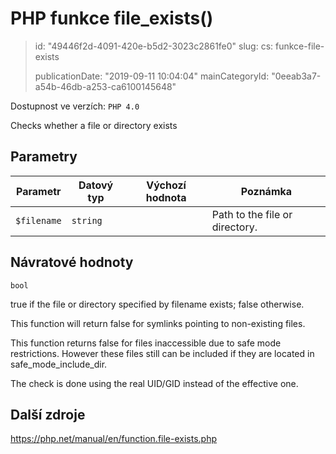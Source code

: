 PHP funkce file_exists()
========================

> id: "49446f2d-4091-420e-b5d2-3023c2861fe0"
> slug:
> 	cs: funkce-file-exists
> 
> publicationDate: "2019-09-11 10:04:04"
> mainCategoryId: "0eeab3a7-a54b-46db-a253-ca6100145648"

Dostupnost ve verzích: `PHP 4.0`

Checks whether a file or directory exists


Parametry
--------------

| Parametr | Datový typ | Výchozí hodnota | Poznámka |
|-----|-----|-----|-----|
| `$filename` | `string` |  | Path to the file or directory. |


Návratové hodnoty
----------------

`bool`

true if the file or directory specified by
filename exists; false otherwise.
</p>
<p>
This function will return false for symlinks pointing to non-existing
files.
</p>
<p>
This function returns false for files inaccessible due to safe mode restrictions. However these
files still can be included if
they are located in safe_mode_include_dir.
</p>
<p>
The check is done using the real UID/GID instead of the effective one.

Další zdroje
------------

https://php.net/manual/en/function.file-exists.php
